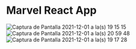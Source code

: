 # Marvel React App

![Captura de Pantalla 2021-12-01 a la(s) 19 15 15](https://user-images.githubusercontent.com/79423391/144323202-686fa866-af47-4877-8deb-69aa09753612.png)
![Captura de Pantalla 2021-12-01 a la(s) 20 59 48](https://user-images.githubusercontent.com/79423391/144333432-15cdcb73-5636-4ea1-a97d-dc00e41f68d1.png)
![Captura de Pantalla 2021-12-01 a la(s) 19 17 28](https://user-images.githubusercontent.com/79423391/144323208-af7bc348-f218-4479-8a2d-979004397631.png)
